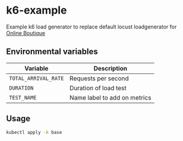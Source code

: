 # k6-example
Example k6 load generator to replace default locust loadgenerator for [Online Boutique](https://github.com/GoogleCloudPlatform/microservices-demo/tree/main)

## Environmental variables
|Variable|Description|
|--------|-----------|
|`TOTAL_ARRIVAL_RATE`|Requests per second|
|`DURATION`|Duration of load test|
|`TEST_NAME`|Name label to add on metrics|

## Usage
```sh
kubectl apply -k base
```
